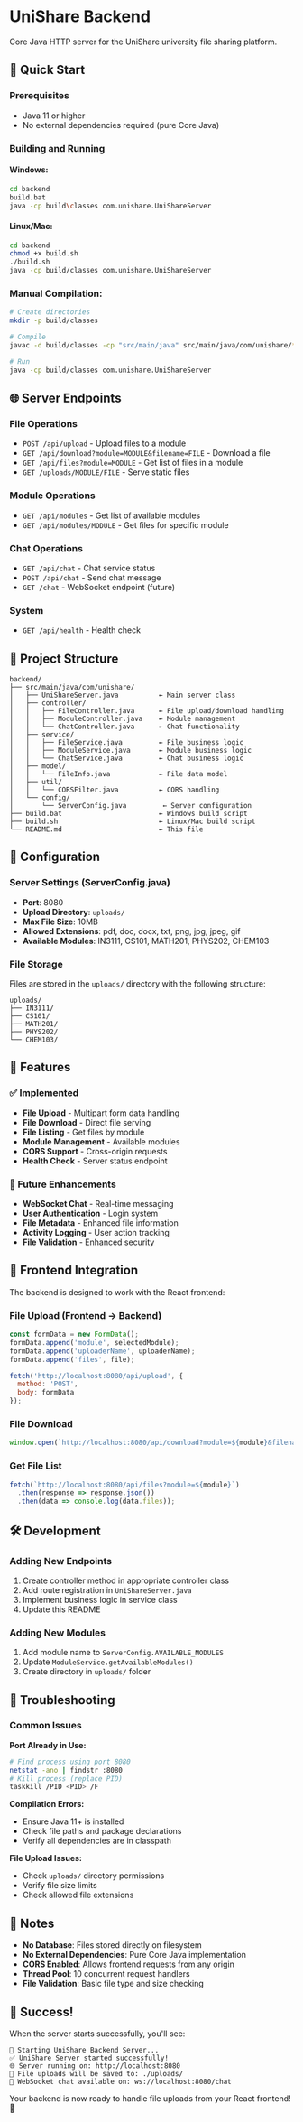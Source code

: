 # UniShare Backend

Core Java HTTP server for the UniShare university file sharing platform.

## 🚀 Quick Start

### Prerequisites
- Java 11 or higher
- No external dependencies required (pure Core Java)

### Building and Running

#### Windows:
```bash
cd backend
build.bat
java -cp build\classes com.unishare.UniShareServer
```

#### Linux/Mac:
```bash
cd backend
chmod +x build.sh
./build.sh
java -cp build/classes com.unishare.UniShareServer
```

### Manual Compilation:
```bash
# Create directories
mkdir -p build/classes

# Compile
javac -d build/classes -cp "src/main/java" src/main/java/com/unishare/**/*.java

# Run
java -cp build/classes com.unishare.UniShareServer
```

## 🌐 Server Endpoints

### File Operations
- `POST /api/upload` - Upload files to a module
- `GET /api/download?module=MODULE&filename=FILE` - Download a file
- `GET /api/files?module=MODULE` - Get list of files in a module
- `GET /uploads/MODULE/FILE` - Serve static files

### Module Operations
- `GET /api/modules` - Get list of available modules
- `GET /api/modules/MODULE` - Get files for specific module

### Chat Operations
- `GET /api/chat` - Chat service status
- `POST /api/chat` - Send chat message
- `GET /chat` - WebSocket endpoint (future)

### System
- `GET /api/health` - Health check

## 📁 Project Structure

```
backend/
├── src/main/java/com/unishare/
│   ├── UniShareServer.java          ← Main server class
│   ├── controller/
│   │   ├── FileController.java      ← File upload/download handling
│   │   ├── ModuleController.java    ← Module management
│   │   └── ChatController.java      ← Chat functionality
│   ├── service/
│   │   ├── FileService.java         ← File business logic
│   │   ├── ModuleService.java       ← Module business logic
│   │   └── ChatService.java         ← Chat business logic
│   ├── model/
│   │   └── FileInfo.java            ← File data model
│   ├── util/
│   │   └── CORSFilter.java          ← CORS handling
│   └── config/
│       └── ServerConfig.java         ← Server configuration
├── build.bat                        ← Windows build script
├── build.sh                         ← Linux/Mac build script
└── README.md                        ← This file
```

## 🔧 Configuration

### Server Settings (ServerConfig.java)
- **Port**: 8080
- **Upload Directory**: `uploads/`
- **Max File Size**: 10MB
- **Allowed Extensions**: pdf, doc, docx, txt, png, jpg, jpeg, gif
- **Available Modules**: IN3111, CS101, MATH201, PHYS202, CHEM103

### File Storage
Files are stored in the `uploads/` directory with the following structure:
```
uploads/
├── IN3111/
├── CS101/
├── MATH201/
├── PHYS202/
└── CHEM103/
```

## 🎯 Features

### ✅ Implemented
- **File Upload** - Multipart form data handling
- **File Download** - Direct file serving
- **File Listing** - Get files by module
- **Module Management** - Available modules
- **CORS Support** - Cross-origin requests
- **Health Check** - Server status endpoint

### 🚧 Future Enhancements
- **WebSocket Chat** - Real-time messaging
- **User Authentication** - Login system
- **File Metadata** - Enhanced file information
- **Activity Logging** - User action tracking
- **File Validation** - Enhanced security

## 🔌 Frontend Integration

The backend is designed to work with the React frontend:

### File Upload (Frontend → Backend)
```javascript
const formData = new FormData();
formData.append('module', selectedModule);
formData.append('uploaderName', uploaderName);
formData.append('files', file);

fetch('http://localhost:8080/api/upload', {
  method: 'POST',
  body: formData
});
```

### File Download
```javascript
window.open(`http://localhost:8080/api/download?module=${module}&filename=${filename}`);
```

### Get File List
```javascript
fetch(`http://localhost:8080/api/files?module=${module}`)
  .then(response => response.json())
  .then(data => console.log(data.files));
```

## 🛠 Development

### Adding New Endpoints
1. Create controller method in appropriate controller class
2. Add route registration in `UniShareServer.java`
3. Implement business logic in service class
4. Update this README

### Adding New Modules
1. Add module name to `ServerConfig.AVAILABLE_MODULES`
2. Update `ModuleService.getAvailableModules()`
3. Create directory in `uploads/` folder

## 🐛 Troubleshooting

### Common Issues

**Port Already in Use:**
```bash
# Find process using port 8080
netstat -ano | findstr :8080
# Kill process (replace PID)
taskkill /PID <PID> /F
```

**Compilation Errors:**
- Ensure Java 11+ is installed
- Check file paths and package declarations
- Verify all dependencies are in classpath

**File Upload Issues:**
- Check `uploads/` directory permissions
- Verify file size limits
- Check allowed file extensions

## 📝 Notes

- **No Database**: Files stored directly on filesystem
- **No External Dependencies**: Pure Core Java implementation
- **CORS Enabled**: Allows frontend requests from any origin
- **Thread Pool**: 10 concurrent request handlers
- **File Validation**: Basic file type and size checking

## 🎉 Success!

When the server starts successfully, you'll see:
```
🚀 Starting UniShare Backend Server...
✅ UniShare Server started successfully!
🌐 Server running on: http://localhost:8080
📁 File uploads will be saved to: ./uploads/
💬 WebSocket chat available on: ws://localhost:8080/chat
```

Your backend is now ready to handle file uploads from your React frontend! 🎯
